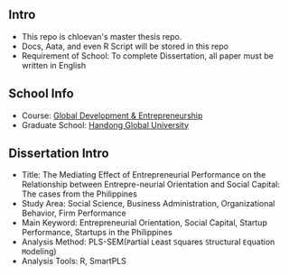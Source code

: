 ## Intro 
- This repo is chloevan's master thesis repo.
- Docs, Aata, and even R Script will be stored in this repo
- Requirement of School: To complete Dissertation, all paper must be written in English

## School Info
- Course: [Global Development & Entrepreneurship](http://www.handong.edu/eng/admission/graduate/entrepreneurship/)
- Graduate School: [Handong Global University](http://www.handong.edu/eng/)

## Dissertation Intro
- Title: The Mediating Effect of Entrepreneurial Performance on the Relationship between Entrepre-neurial Orientation and Social Capital: The cases from the Philippines
- Study Area: Social Science, Business Administration, Organizational Behavior, Firm Performance
- Main Keyword: Entrepreneurial Orientation, Social Capital, Startup Performance, Startups in the Philippines
- Analysis Method: PLS-SEM(`P`artial `L`east `S`quares `S`tructural `E`quation `M`odeling)
- Analysis Tools: R, SmartPLS
